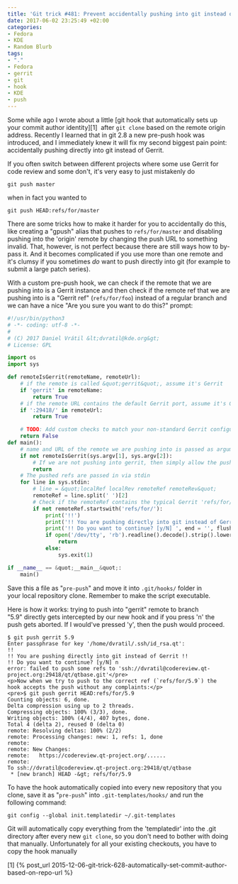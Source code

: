 ```yaml
---
title: 'Git trick #481: Prevent accidentally pushing into git instead of Gerrit'
date: 2017-06-02 23:25:49 +02:00
categories:
- Fedora
- KDE
- Random Blurb
tags:
- "."
- Fedora
- gerrit
- git
- hook
- KDE
- push
---
```

Some while ago I wrote about a little [git hook that automatically sets up your commit author identity][1]  after `git clone` based on the remote origin address. Recently I learned that in git 2.8 a new pre-push hook was introduced, and I immediately knew it will fix my second biggest pain point: accidentally pushing directly into git instead of Gerrit.

If you often switch between different projects where some use Gerrit for code review and some don't, it's very easy to just mistakenly do

    git push master

when in fact you wanted to

    git push HEAD:refs/for/master

There are some tricks how to make it harder for you to accidentally do this, like creating a "gpush" alias that pushes to `refs/for/master` and disabling pushing into the 'origin' remote by changing the push URL to something invalid. That, however, is not perfect because there are still ways how to by-pass it. And it becomes complicated if you use more than one remote and it's clumsy if you sometimes *do* want to push directly into git (for example to submit a large patch series).

With a custom pre-push hook, we can check if the remote that we are pushing into is a Gerrit instance and then check if the remote ref that we are pushing into is a "Gerrit ref" (`refs/for/foo`) instead of a regular branch and we can have a nice "Are you sure you want to do this?" prompt:

```python
#!/usr/bin/python3
# -*- coding: utf-8 -*-
#
# (C) 2017 Daniel Vrátil &lt;dvratil@kde.org&gt;
# License: GPL

import os
import sys

def remoteIsGerrit(remoteName, remoteUrl):
    # if the remote is called &quot;gerrit&quot;, assume it's Gerrit
    if 'gerrit' in remoteName:
        return True
    # if the remote URL contains the default Gerrit port, assume it's Gerrit
    if ':29418/' in remoteUrl:
        return True

    # TODO: Add custom checks to match your non-standard Gerrit configuration
    return False
def main():
    # name and URL of the remote we are pushing into is passed as arguments
    if not remoteIsGerrit(sys.argv[1], sys.argv[2]):
        # If we are not pushing into gerrit, then simply allow the push
        return
    # The pushed refs are passed in via stdin
    for line in sys.stdin:
        # line = &quot;localRef localRev remoteRef remoteRev&quot;
        remoteRef = line.split(' ')[2]
        # Check if the remoteRef contains the typical Gerrit 'refs/for/foo'.
        if not remoteRef.startswith('refs/for/'):
            print('!!')
            print('!! You are pushing directly into git instead of Gerrit !!')
            print('!! Do you want to continue? [y/N] ', end = '', flush = True)
            if open('/dev/tty', 'rb').readline().decode().strip().lower() == 'y':
                return
            else:
                sys.exit(1)

if __name__ == &quot;__main__&quot;:
    main()
```

Save this a file as "`pre-push`" and move it into `.git/hooks/` folder in your local repository clone. Remember to make the script executable.

Here is how it works: trying to push into "gerrit" remote to branch "5.9" directly gets intercepted by our new hook and if you press 'n' the push gets aborted. If I would've pressed 'y', then the push would proceed.

```shell
$ git push gerrit 5.9
Enter passphrase for key '/home/dvratil/.ssh/id_rsa.qt':  
!! 
!! You are pushing directly into git instead of Gerrit !! 
!! Do you want to continue? [y/N] n
error: failed to push some refs to 'ssh://dvratil@codereview.qt-project.org:29418/qt/qtbase.git'</pre>
<p>Now when we try to push to the correct ref (`refs/for/5.9`) the hook accepts the push without any complaints:</p>
<pre>$ git push gerrit HEAD:refs/for/5.9
Counting objects: 6, done.
Delta compression using up to 2 threads.
Compressing objects: 100% (3/3), done.
Writing objects: 100% (4/4), 407 bytes, done.
Total 4 (delta 2), reused 0 (delta 0)
remote: Resolving deltas: 100% (2/2)
remote: Processing changes: new: 1, refs: 1, done    
remote: 
remote: New Changes:
remote:   https://codereview.qt-project.org/......
remote: 
To ssh://dvratil@codereview.qt-project.org:29418/qt/qtbase
 * [new branch] HEAD -&gt; refs/for/5.9
 ```

To have the hook automatically copied into every new repository that you clone, save it as "`pre-push`" into `.git-templates/hooks/` and run the following command:

    git config --global init.templatedir ~/.git-templates

Git will automatically copy everything from the 'templatedir' into the .git directory after every new `git clone`, so you don't need to bother with doing that manually. Unfortunately for all your existing checkouts, you have to copy the hook manually

[1] {% post_url 2015-12-06-git-trick-628-automatically-set-commit-author-based-on-repo-url %}